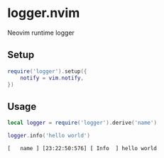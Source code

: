 # logger.nvim

Neovim runtime logger

## Setup

```lua
require('logger').setup({
    notify = vim.notify,
})
```

## Usage


```lua
local logger = require('logger').derive('name')

logger.info('hello world')
```

```
[   name ] [23:22:50:576] [ Info  ] hello world

```
